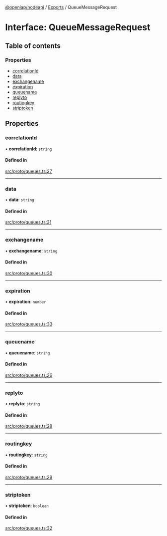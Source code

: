 [@openiap/nodeapi](../README.md) / [Exports](../modules.md) / QueueMessageRequest

# Interface: QueueMessageRequest

## Table of contents

### Properties

- [correlationId](QueueMessageRequest.md#correlationid)
- [data](QueueMessageRequest.md#data)
- [exchangename](QueueMessageRequest.md#exchangename)
- [expiration](QueueMessageRequest.md#expiration)
- [queuename](QueueMessageRequest.md#queuename)
- [replyto](QueueMessageRequest.md#replyto)
- [routingkey](QueueMessageRequest.md#routingkey)
- [striptoken](QueueMessageRequest.md#striptoken)

## Properties

### correlationId

• **correlationId**: `string`

#### Defined in

[src/proto/queues.ts:27](https://github.com/openiap/nodeapi/blob/a6b5438/src/proto/queues.ts#L27)

___

### data

• **data**: `string`

#### Defined in

[src/proto/queues.ts:31](https://github.com/openiap/nodeapi/blob/a6b5438/src/proto/queues.ts#L31)

___

### exchangename

• **exchangename**: `string`

#### Defined in

[src/proto/queues.ts:30](https://github.com/openiap/nodeapi/blob/a6b5438/src/proto/queues.ts#L30)

___

### expiration

• **expiration**: `number`

#### Defined in

[src/proto/queues.ts:33](https://github.com/openiap/nodeapi/blob/a6b5438/src/proto/queues.ts#L33)

___

### queuename

• **queuename**: `string`

#### Defined in

[src/proto/queues.ts:26](https://github.com/openiap/nodeapi/blob/a6b5438/src/proto/queues.ts#L26)

___

### replyto

• **replyto**: `string`

#### Defined in

[src/proto/queues.ts:28](https://github.com/openiap/nodeapi/blob/a6b5438/src/proto/queues.ts#L28)

___

### routingkey

• **routingkey**: `string`

#### Defined in

[src/proto/queues.ts:29](https://github.com/openiap/nodeapi/blob/a6b5438/src/proto/queues.ts#L29)

___

### striptoken

• **striptoken**: `boolean`

#### Defined in

[src/proto/queues.ts:32](https://github.com/openiap/nodeapi/blob/a6b5438/src/proto/queues.ts#L32)
